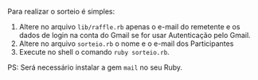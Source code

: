 Para realizar o sorteio é simples:

1. Altere no arquivo `lib/raffle.rb` apenas o e-mail do remetente e os dados de login na conta do Gmail se for usar Autenticação pelo Gmail.
2. Altere no arquivo `sorteio.rb` o nome e o e-mail dos Participantes
3. Execute no shell o comando `ruby sorteio.rb`.

PS: Será necessário instalar a gem `mail` no seu Ruby.

